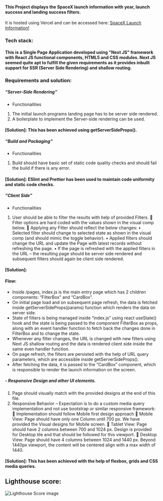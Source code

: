#### This Project displays the SpaceX launch information with year, launch success and landing success filters.
It is hosted using Vercel and can be accessed here:
[SpaceX Launch Information!](https://space-x-nine.vercel.app/)

### Tech stack:

#### This is a Single Page Application developed using "Next JS" framework with React JS functional components, HTML5 and CSS modules. Next JS seemed quite apt to fulfill the given requirements as it provides inbuilt support for SSR (Server Side Rendering) and shallow routing.

### Requirements and solution:

##### “Server-Side Rendering”
- Functionalities
1. The initial launch programs landing page has to be server side rendered.
2. A boilerplate to implement the Server-side rendering can be used.

#### [Solution]: This has been achieved using getServerSideProps().

##### “Build and Packaging”
- Functionalities
1. Build should have basic set of static code quality checks and should fail the build if there is any error.

#### [Solution]: ESlint and Prettier has been used to maintain code uniformity and static code checks.

##### “Client Side”
- Functionalities
1. User should be able to filter the results with help of provided Filters.
 Filter options are hard coded with the values shown in the visual comp below.
 Applying any Filter should reflect the below changes:
• Selected filter should change to selected state as shown in the visual comp (and should mimic the toggle behavior).
• Applied filters should change the URL and update the Page with latest records without refreshing the page.
• If the page is refreshed with the applied filters in the URL – the resulting page should be server side rendered and subsequent filters should again be client side rendered.

#### [Solution]:
#### Flow:

-	Inside /pages, index.js is the main entry page which has 2 children components: “FilterBox” and “CardBox”.
-	On initial page load and on subsequent page refresh, the data is fetched inside getServerSideProps(params) function which renders the data on server side.
-	State of filters is being managed inside “index.js” using react useState() hook and the state is being passed to the component FilterBox as props, along with an event handler function to fetch back the changes done in FilterBox and to change the state.
-	Whenever any filter changes, the URL is changed with new filters using Next JS shallow routing and the data is rendered client side inside the same even handler function.
-	On page refresh, the filters are persisted with the help of URL query parameters, which are accessible inside getServerSideProps().
-	After fetching the data, it is passed to the “CardBox” component, which is responsible to render the launch information on the screen. 


##### - Responsive Design and other UI elements.
1. Page should visually match with the provided designs at the end of this file.
2. Responsive Behavior – Expectation is to do a custom media query implementation and not use bootstrap or similar responsive framework:
 Implementation should follow Mobile first design approach
 Mobile View: Page should have only one Column until 700 px. We have provided the Visual designs for Mobile screen.
 Tablet View: Page should have 2 columns between 700 and 1024 px. Design is provided for Desktop tile and that should be followed for this viewport.
 Desktop View: Page should have 4 columns between 1024 and 1440 px. Beyond 1440px viewport, the content will be centered align with a max width of 1440.

#### [Solution]: This has been achieved with the help of flexbox, grids and CSS media queries.

## Lighthouse score:

![Lighthouse Score image](https://i.ibb.co/60R89q9/webdev.png)

